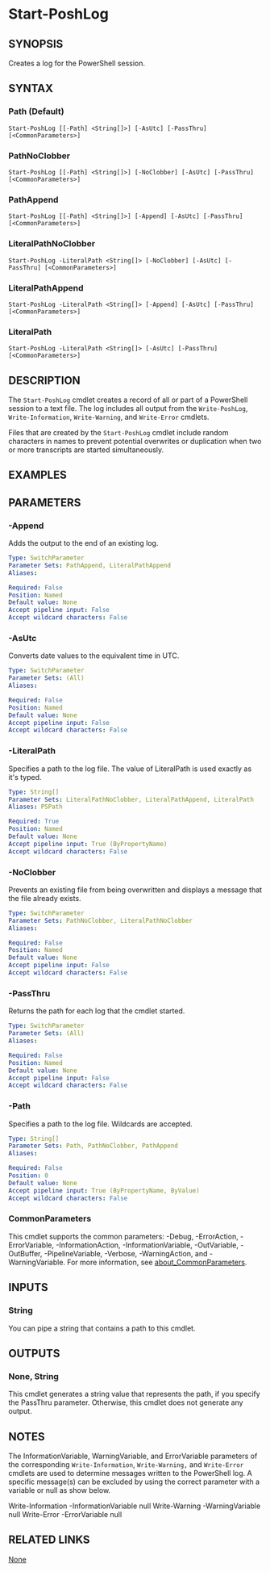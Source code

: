 ﻿---
external help file: PoshToolbox-help.xml
Module Name: PoshToolbox
online version: https://github.com/PoshAJ/PoshToolbox/blob/main/docs/Start-PoshLog.md
schema: 2.0.0
---

# Start-PoshLog

## SYNOPSIS

Creates a log for the PowerShell session.

## SYNTAX

### Path (Default)

```
Start-PoshLog [[-Path] <String[]>] [-AsUtc] [-PassThru] [<CommonParameters>]
```

### PathNoClobber

```
Start-PoshLog [[-Path] <String[]>] [-NoClobber] [-AsUtc] [-PassThru] [<CommonParameters>]
```

### PathAppend

```
Start-PoshLog [[-Path] <String[]>] [-Append] [-AsUtc] [-PassThru] [<CommonParameters>]
```

### LiteralPathNoClobber

```
Start-PoshLog -LiteralPath <String[]> [-NoClobber] [-AsUtc] [-PassThru] [<CommonParameters>]
```

### LiteralPathAppend

```
Start-PoshLog -LiteralPath <String[]> [-Append] [-AsUtc] [-PassThru] [<CommonParameters>]
```

### LiteralPath

```
Start-PoshLog -LiteralPath <String[]> [-AsUtc] [-PassThru] [<CommonParameters>]
```

## DESCRIPTION

The `Start-PoshLog` cmdlet creates a record of all or part of a PowerShell session to a text file. The log includes all output from the `Write-PoshLog`, `Write-Information`, `Write-Warning`, and `Write-Error` cmdlets.

Files that are created by the `Start-PoshLog` cmdlet include random characters in names to prevent potential overwrites or duplication when two or more transcripts are started simultaneously.

## EXAMPLES

## PARAMETERS

### -Append

Adds the output to the end of an existing log.

```yaml
Type: SwitchParameter
Parameter Sets: PathAppend, LiteralPathAppend
Aliases:

Required: False
Position: Named
Default value: None
Accept pipeline input: False
Accept wildcard characters: False
```

### -AsUtc

Converts date values to the equivalent time in UTC.

```yaml
Type: SwitchParameter
Parameter Sets: (All)
Aliases:

Required: False
Position: Named
Default value: None
Accept pipeline input: False
Accept wildcard characters: False
```

### -LiteralPath

Specifies a path to the log file. The value of LiteralPath is used exactly as it's typed.

```yaml
Type: String[]
Parameter Sets: LiteralPathNoClobber, LiteralPathAppend, LiteralPath
Aliases: PSPath

Required: True
Position: Named
Default value: None
Accept pipeline input: True (ByPropertyName)
Accept wildcard characters: False
```

### -NoClobber

Prevents an existing file from being overwritten and displays a message that the file already exists.

```yaml
Type: SwitchParameter
Parameter Sets: PathNoClobber, LiteralPathNoClobber
Aliases:

Required: False
Position: Named
Default value: None
Accept pipeline input: False
Accept wildcard characters: False
```

### -PassThru

Returns the path for each log that the cmdlet started.

```yaml
Type: SwitchParameter
Parameter Sets: (All)
Aliases:

Required: False
Position: Named
Default value: None
Accept pipeline input: False
Accept wildcard characters: False
```

### -Path

Specifies a path to the log file. Wildcards are accepted.

```yaml
Type: String[]
Parameter Sets: Path, PathNoClobber, PathAppend
Aliases:

Required: False
Position: 0
Default value: None
Accept pipeline input: True (ByPropertyName, ByValue)
Accept wildcard characters: False
```

### CommonParameters

This cmdlet supports the common parameters: -Debug, -ErrorAction, -ErrorVariable, -InformationAction, -InformationVariable, -OutVariable, -OutBuffer, -PipelineVariable, -Verbose, -WarningAction, and -WarningVariable. For more information, see [about_CommonParameters](http://go.microsoft.com/fwlink/?LinkID=113216).

## INPUTS

### String

You can pipe a string that contains a path to this cmdlet.

## OUTPUTS

### None, String

This cmdlet generates a string value that represents the path, if you specify the PassThru parameter. Otherwise, this cmdlet does not generate any output.

## NOTES

The InformationVariable, WarningVariable, and ErrorVariable parameters of the corresponding `Write-Information`, `Write-Warning,` and `Write-Error` cmdlets are used to determine messages written to the PowerShell log. A specific message(s) can be excluded by using the correct parameter with a variable or null as show below.

Write-Information -InformationVariable null
Write-Warning -WarningVariable null
Write-Error -ErrorVariable null

## RELATED LINKS

[None]()
